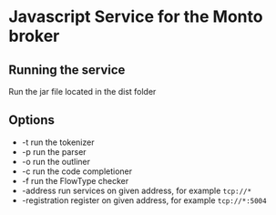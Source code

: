 Javascript Service for the Monto broker
=======================================

Running the service
-------------------

Run the jar file located in the dist folder

Options
-------
* -t run the tokenizer
* -p run the parser
* -o run the outliner
* -c run the code completioner
* -f run the FlowType checker
* -address run services on given address, for example `tcp://*`
* -registration register on given address, for example `tcp://*:5004`